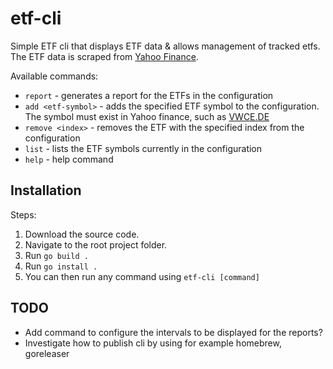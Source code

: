 # etf-cli

Simple ETF cli that displays ETF data & allows management of tracked etfs.
The ETF data is scraped from [Yahoo Finance](https://finance.yahoo.com/).

Available commands:

- `report` - generates a report for the ETFs in the configuration
- `add <etf-symbol>` - adds the specified ETF symbol to the configuration. The symbol must exist in Yahoo finance, such as [VWCE.DE](https://finance.yahoo.com/quote/VWCE.DE/)
- `remove <index>` - removes the ETF with the specified index from the configuration
- `list` - lists the ETF symbols currently in the configuration
- `help` - help command

## Installation

Steps:

1. Download the source code.
2. Navigate to the root project folder.
3. Run `go build .`
4. Run `go install .`
5. You can then run any command using `etf-cli [command]`

## TODO
- Add command to configure the intervals to be displayed for the reports?
- Investigate how to publish cli by using for example homebrew, goreleaser
